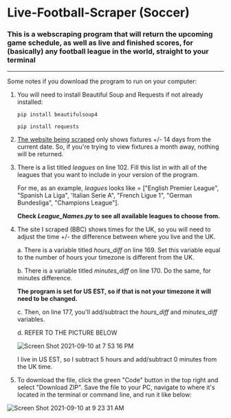 # Live-Football-Scraper (Soccer)
### This is a webscraping program that will return the upcoming game schedule, as well as live and finished scores, for (basically) any football league in the world, straight to your terminal

---
Some notes if you download the program to run on your computer:

1. You will need to install Beautiful Soup and Requests if not already installed:

    `pip install beautifulsoup4`
    
    `pip install requests`
    
2. [The website being scraped](https://www.bbc.com/sport/football/scores-fixtures) only shows fixtures +/- 14 days from the current date.  So, if you're trying to view fixtures a month away, nothing will be returned. 
    
3. There is a list titled *leagues* on line 102.  Fill this list in with all of the leagues that you want to include in your version of the program.  

    For me, as an example, *leagues* looks like = ["English Premier League", "Spanish La Liga", 'Italian Serie A", "French Ligue 1", "German Bundesliga", "Champions League"].  
    
    **Check *League_Names.py* to see all available leagues to choose from.**
4. The site I scraped (BBC) shows times for the UK, so you will need to adjust the time +/- the difference between where you live and the UK.  

      a. There is a variable titled *hours_diff* on line 169.  Set this variable equal to the number of hours your timezone is different from the UK.
 
      b. There is a variable titled *minutes_diff* on line 170.  Do the same, for minutes difference.
      
      **The program is set for US EST, so if that is not your timezone it will need to be changed.**
      
      c. Then, on line 177, you'll add/subtract the *hours_diff* and *minutes_diff* variables.
      
      d. REFER TO THE PICTURE BELOW
      
      ![Screen Shot 2021-09-10 at 7 53 16 PM](https://user-images.githubusercontent.com/69558085/132928646-3015ece6-0e60-4543-aa92-124c08cc1504.png)


      
      I live in US EST, so I subtract 5 hours and add/subtract 0 minutes from the UK time.
5. To download the file, click the green "Code" button in the top right and select "Download ZIP".  Save the file to your PC, navigate to where it's located in the terminal or command line, and run it like below:

![Screen Shot 2021-09-10 at 9 23 31 AM](https://user-images.githubusercontent.com/69558085/132860335-b353a012-1b9e-45dd-8dd8-091ec6d3275a.png)
